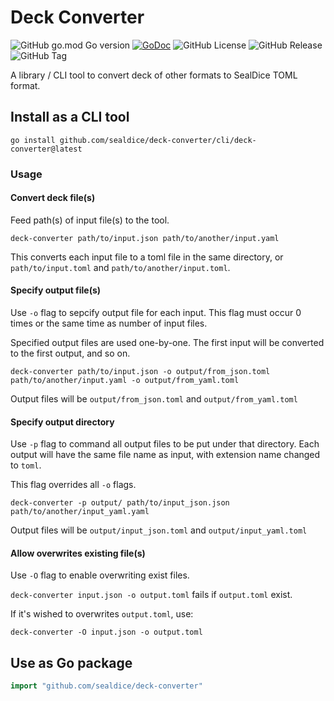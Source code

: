 # Deck Converter

![GitHub go.mod Go version](https://img.shields.io/github/go-mod/go-version/sealdice/deck-converter)
[![GoDoc](https://godoc.org/github.com/sealdice/deck-converter?status.svg)](https://pkg.go.dev/mod/github.com/sealdice/deck-converter)
![GitHub License](https://img.shields.io/github/license/sealdice/deck-converter)
![GitHub Release](https://img.shields.io/github/v/release/sealdice/deck-converter)
![GitHub Tag](https://img.shields.io/github/v/tag/sealdice/deck-converter)


A library / CLI tool to convert deck of other formats to SealDice TOML format.

## Install as a CLI tool

```shell
go install github.com/sealdice/deck-converter/cli/deck-converter@latest
```

### Usage

#### Convert deck file(s)

Feed path(s) of input file(s) to the tool.

```shell
deck-converter path/to/input.json path/to/another/input.yaml
```

This converts each input file to a toml file in the same directory, or `path/to/input.toml` and `path/to/another/input.toml`.

#### Specify output file(s)

Use `-o` flag to sepcify output file for each input. This flag must occur 0 times or the same time as number of input files.

Specified output files are used one-by-one. The first input will be converted to the first output, and so on.

```shell
deck-converter path/to/input.json -o output/from_json.toml path/to/another/input.yaml -o output/from_yaml.toml
```

Output files will be `output/from_json.toml` and `output/from_yaml.toml`

#### Specify output directory

Use `-p` flag to command all output files to be put under that directory.
Each output will have the same file name as input, with extension name changed to `toml`.

This flag overrides all `-o` flags.

```shell
deck-converter -p output/ path/to/input_json.json path/to/another/input_yaml.yaml
```

Output files will be `output/input_json.toml` and `output/input_yaml.toml`

#### Allow overwrites existing file(s)

Use `-O` flag to enable overwriting exist files.

`deck-converter input.json -o output.toml` fails if `output.toml` exist.

If it's wished to overwrites `output.toml`, use:

```shell
deck-converter -O input.json -o output.toml
```

## Use as Go package

```go
import "github.com/sealdice/deck-converter"
```
